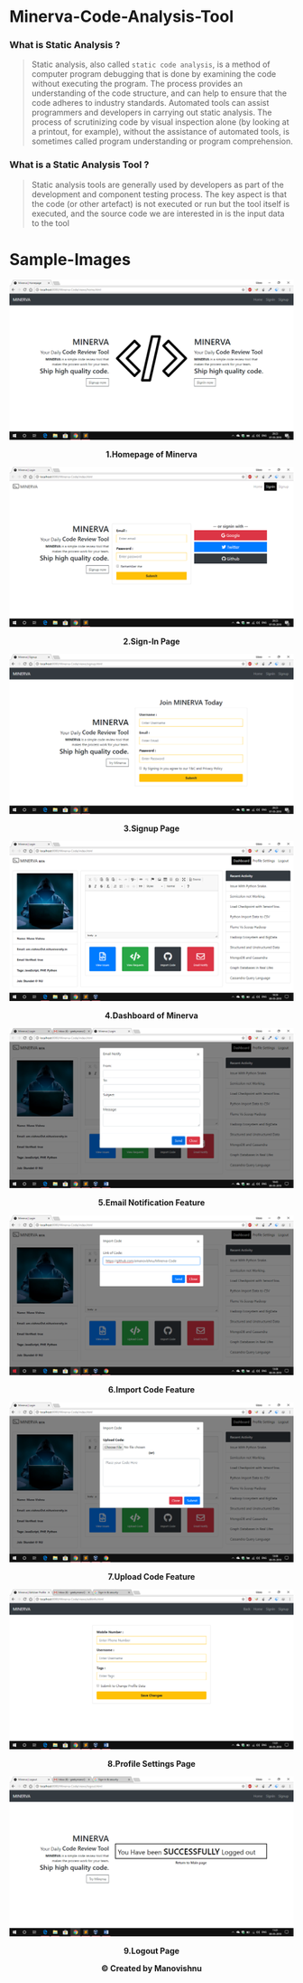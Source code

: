 # Minerva-Code-Analysis-Tool

### What is Static Analysis ?
> Static analysis, also called `static code analysis`, is a method of computer program debugging that is done by examining the code without executing the program. The process provides an understanding of the code structure, and can help to ensure that the code adheres to industry standards. Automated tools can assist programmers and developers in carrying out static analysis. The process of scrutinizing code by visual inspection alone (by looking at a printout, for example), without the assistance of automated tools, is sometimes called program understanding or program comprehension.

### What is a Static Analysis Tool ?
> Static analysis tools are generally used by developers as part of the development and component testing process. The key aspect is that the code (or other artefact) is not executed or run but the tool itself is executed, and the source code we are interested in is the input data to the tool


# Sample-Images

![Homepage](Snapshots/Homepage.png)
<p align="center"><b>1.Homepage of Minerva</b></p>

![Signin-Page](Snapshots/Signin.png)
<p align="center"><b>2.Sign-In Page</b></p>

![Signup-Page](Snapshots/Signup.png)
<p align="center"><b>3.Signup Page</b></p>

![Dashboard](Snapshots/Dashboard.png)
<p align="center"><b>4.Dashboard of Minerva</b></p>

![Email Notify](Snapshots/EmailNotify.png)
<p align="center"><b>5.Email Notification Feature</b></p>

![ImportCode](Snapshots/ImportCode.png)
<p align="center"><b>6.Import Code Feature</b></p>

![UploadCode](Snapshots/UploadCode.png)
<p align="center"><b>7.Upload Code Feature</b></p>

![Profile-Settings](Snapshots/ProfileSettings.png)
<p align="center"><b>8.Profile Settings Page</b></p>

![Signout-Page](Snapshots/Signout.png)
<p align="center"><b>9.Logout Page</b></p>

<p align="center"><b>© Created by Manovishnu</b></p>

